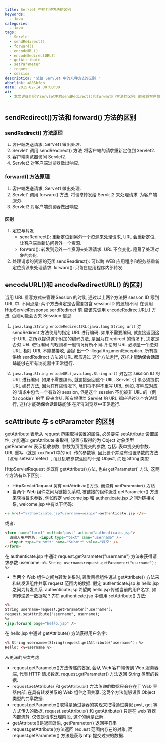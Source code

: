 ```yaml
---
title: Servlet 中的几种方法的区别
keywords:
  - Java
categories:
  - Java
tags:
  - Servlet
  - sendRedirect()
  - forward()
  - encodeURL()
  - encodeRedirectURL()
  - getAttribute
  - setParameter
  - request
  - session
description: '总结 Servlet 中的几种方法的区别 '
abbrlink: a886bfdb
date: 2015-02-14 00:00:00
ai:
  - 本文详细介绍了Servlet中的sendRedirect()和forward()方法的区别。前者将客户端请求重新定位到另一个资源处理，而后者则在应用程序内部转发请求，保持URL不变。此外，文中还对比了encodeURL()与encodeRedirectURL()的用法以及seAttribute与setParameter的区别。重点在于阐述了getAttribute与getParameter在HttpServletRequest中的应用，包括链接和转发场景下的参数传递方式。
---
```


<!-- more -->

## sendRedirect()方法和 forward() 方法的区别

### sendRedirect() 方法原理

1. 客户端发送请求, Servlet1 做出处理.
2. Servlet1 调用 sendReadirect() 方法, 将客户端的请求重新定位到 Servlet2.
3. 客户端浏览器访问 Servlet2.
4. Servlet2 对客户端浏览器做出响应.

### forward() 方法原理

1. 客户端发送请求, Servlet1 做出处理.
2. Servlet1 调用 forward() 方法, 将请求转发给 Servlet2 来处理请求, 为客户端服务.
3. Servlet2 对客户端浏览器做出响应.

#### 区别

1. 定位与转发
   - sendRedirect(): 重新定位到另外一个资源来处理请求, URL 会重新定位, 让客户端重新访问另外一个资源.
   - forward(): 转发到另外一个资源来处理请求. URL 不会变化. 隐藏了处理对象的变化.
2. 处理请求的资源的范围
   sendReadirect(): 可以跨 WEB 应用程序和服务器重新定位资源来处理请求.
   forward(): 只能在应用程序内部转发.

## encodeURL()和 encodeRedirectURL() 的区别

当用 URL 重写方式来管理 Session 的时候, 通过以上两个方法把 session ID 写到 URL 中.
不同点是: 两个方法确定是否需要包含 session ID 的逻辑不同.
在调用 HttpServletResponse.sendRedirect 前, 应该先调用 encodeRedirectURL() 方法, 否则可能会丢失 Sesssion 信息.

1. `java.lang.String encodeRedirectURL(java.lang.String url)`
   对 sendRedirect 方法使用的指定 URL 进行编码. 如果不需要编码, 就直接返回这个 URL. 之所以提供这个附加的编码方法, 是因为在 redirect 的情况下,
   决定是否对 URL 进行编码 的规则和一般情况有所不同. 所给的 URL 必须是一个绝对 URL. 相对 URL 不能被接收, 会抛 出一个
   IllegalArgumentException. 所有提供给 sendRedirect 方法的 URL 都应通过 这个方法运行, 这样才能确保会话跟踪能够在所有浏览器中正常运行.

2. `java.lang.String encodeURL(java.lang.String url)`
   对包含 session ID 的 URL 进行编码. 如果不需要编码, 就直接返回这个 URL. Servlet 引 擎必须提供 URL 编码方法, 因为在有些情况下, 我们将不得不重写
   URL, 例如, 在响应对应的 请求中包含一个有效的 session, 但是这个 session 不能被非 URL 的（例如 cookie）的手 段来维持. 所有提供给 Servlet 的
   URL 都应通过这个方法运行, 这样才能确保会话跟踪能够 在所有浏览器中正常运行.

## seAttribute 与 s etParameter 的区别

getAttribute 表示从 request 范围取得设置的属性, 必须要先 setAttribute 设置属性, 才能通过 getAttribute 来取得, 设置与取得的为 Object 对象类型
getParameter 表示接收参数, 参数为页面提交的参数, 包括: 表单提交的参数、URL 重写（就是 xxx?id=1 中的 id）传的参数等, 因此这个并没有设置参数的方法（没有
setParameter）, 而且接收参数返回的不是 Object, 而是 String 类型

HttpServletRequest 类既有 getAttribute()方法, 也由 getParameter() 方法, 这两个方法有以下区别:

- HttpServletRequest 类有 setAttribute()方法, 而没有 setParameter() 方法
- 当两个 Web 组件之间为链接关系时, 被链接的组件通过 getParameter() 方法来获得请求参数, 例如假定 welcome.jsp 和 authenticate.jsp 之间为链接关系,
  welcome.jsp 中有以下代码:

```html
<a href="authenticate.jsp?username=weiqin">authenticate.jsp </a>
```

或者:

```html
<form name="form1" method="post" action="authenticate.jsp">
  请输入用户姓名: <input type="text" name="username" />
  <input type="submit" name="Submit" value="提交" />
</form>
```

在 authenticate.jsp 中通过 request.getParameter("username") 方法来获得请求参数 username:
`<% String username=request.getParameter("username"); %>`

- 当两个 Web 组件之间为转发关系时, 转发目标组件通过 getAttribute() 方法来和转发源组件共享 request 范围内的数据. 假定 authenticate.jsp 和
  hello.jsp 之间为转发关系. authenticate.jsp 希望向 hello.jsp 传递当前的用户名字, 如何传递这一数据呢？先在 authenticate.jsp 中调用
  setAttribute() 方法:

```xml
<%
String username=request.getParameter("username");
request.setAttribute("username", username);
%>
<jsp:forward page="hello.jsp" />
```

在 hello.jsp 中通过 getAttribute() 方法获得用户名字:

```xml
<% String username=(String)request.getAttribute("username"); %>
Hello: <%=username %>
```

从更深的层次考虑

- request.getParameter()方法传递的数据, 会从 Web 客户端传到 Web 服务器端, 代表 HTTP 请求数据. request.getParameter() 方法返回 String 类型的数据.
- request.setAttribute()和 getAttribute() 方法传递的数据只会存在于 Web 容器内部, 在具有转发关系的 Web 组件之间共享. 这两个方法能够设置
  Object 类型的共享数据.
- request.getParameter()取得是通过容器的实现来取得通过类似 post, get 等方式传入的数据, request.setAttribute() 和 getAttribute() 只是在 web
  容器内部流转, 仅仅是请求处理阶段, 这个的确是正解.
- getAttribute()是返回对象, getParameter() 返回字符串
- request.getAttribute()方法返回 request 范围内存在的对象, 而 request.getParameter() 方法是获取 http 提交过来的数据.

